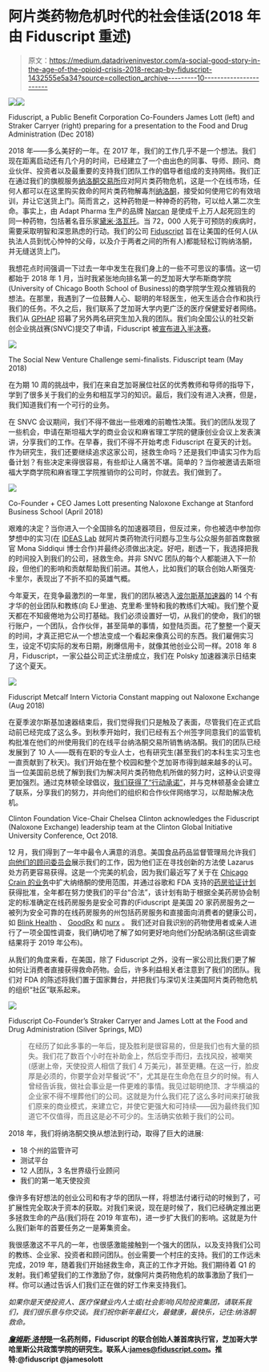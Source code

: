 # 阿片类药物危机时代的社会佳话(2018 年由 Fiduscript 重述)

> 原文：<https://medium.datadriveninvestor.com/a-social-good-story-in-the-age-of-the-opioid-crisis-2018-recap-by-fiduscript-1432555e5a34?source=collection_archive---------10----------------------->

[![](img/baf66ecf85b663bbac44181b722f956c.png)](http://www.track.datadriveninvestor.com/1B9E)![](img/2c2a5ac174839a5465486de51220d68b.png)

Fiduscript, a Public Benefit Corporation Co-Founders James Lott (left) and Straker Carryer (right) preparing for a presentation to the Food and Drug Administration (Dec 2018)

2018 年——多么美好的一年。在 2017 年，我们的工作几乎不是一个想法。我们现在距离启动还有几个月的时间，已经建立了一个由出色的同事、导师、顾问、商业伙伴、投资者以及最重要的支持我们团队工作的倡导者组成的支持网络。我们正在通过我们的旗舰服务[纳洛酮交易所](https://www.naloxoneexchange.com)应对阿片类药物危机，这是一个在线市场，任何人都可以在这里购买救命的阿片类药物解毒剂[纳洛酮](https://www.drugabuse.gov/related-topics/opioid-overdose-reversal-naloxone-narcan-evzio)，接受如何使用它的有效培训，并让它送货上门。简而言之，这种药物是一种神奇的药物，可以给人第二次生命。事实上，由 Adapt Pharma 生产的品牌 [Narcan](http://www.narcan.com) 是使成千上万人起死回生的同一种药物，包括著名音乐家[黛米·洛瓦托](https://people.com/health/demi-lovato-overdose-narcan/)。当 72，000 人死于可预防的疾病时，需要采取明智和深思熟虑的行动。我们的公司 [Fiduscript](http://www.fiduscript.com) 旨在让美国的任何人(从执法人员到忧心忡忡的父母，以及介于两者之间的所有人)都能轻松订购纳洛酮，并无缝送货上门。

我想花点时间强调一下过去一年中发生在我们身上的一些不可思议的事情。这一切都始于 2018 年 1 月，当时我紧张地向排名第一的芝加哥大学布斯商学院(University of Chicago Booth School of Business)的商学院学生观众推销我的想法。在那里，我遇到了一位鼓舞人心、聪明的年轻医生，他天生适合合作和执行我们的任务。不久之后，我们联系了芝加哥大学内更广泛的医疗保健爱好者网络。我们从 [GPHAP](http://www.ssa.uchicago.edu/gphap/) 招募了另外两名研究生加入我的团队。我们向全国公认的社交新创企业挑战赛(SNVC)提交了申请，Fiduscript 被[宣布进入半决赛](https://www.chicagobooth.edu/research/rustandy/blog/2018/phase-ii-snvc-teams-announced)。

![](img/0da35456592c538b0501d06b24bf9dc0.png)

The Social New Venture Challenge semi-finalists. Fiduscript team (May 2018)

在为期 10 周的挑战中，我们在来自芝加哥展位社区的优秀教师和导师的指导下，学到了很多关于我们的业务和相互学习的知识。最后，我们没有进入决赛，但是，我们知道我们有一个可行的业务。

在 SNVC 会议期间，我们不得不做出一些艰难的前瞻性决策。我们的团队发现了一些机会，申请在斯坦福大学的商业会议和麻省理工学院的健康创业会议上发表演讲，分享我们的工作。在早春，我们不得不开始考虑 Fiduscript 在夏天的计划。作为研究生，我们还要继续追求这家公司，拯救生命吗？还是我们申请实习作为后备计划？有些决定来得很容易，有些却让人痛苦不堪。简单的？当你被邀请去斯坦福大学商学院和麻省理工学院推销你的公司时，你就去。我们做到了。

![](img/0337fcc9d18ae843647aae4dcb21fde8.png)

Co-Founder + CEO James Lott presenting Naloxone Exchange at Stanford Business School (April 2018)

艰难的决定？当你进入一个全国排名的加速器项目，但反过来，你也被选中参加你梦想中的实习(在 [IDEAS Lab](https://www.hhs.gov/cto/index.html) 就阿片类药物流行问题与卫生与公众服务部首席数据官 Mona Siddiqui 博士合作)并最终必须做出决定。好吧，剧透一下，我选择把我的时间投入到我们的公司，拯救生命。并非 SNVC 团队的每个人都能进入下一阶段，但他们的影响和贡献帮助我们前进。其他人，比如我们的联合创始人斯强克·卡里尔，表现出了不折不扣的英雄气概。

今年夏天，在竞争最激烈的一年里，我们的团队被选入[波尔斯基加速器](https://polsky.uchicago.edu/2018/06/13/polsky-center-announces-2018-summer-accelerator-cohort/)的 14 个有才华的创业团队和教练(向 EJ·里迪、克里希·里特和我的教练们大喊)。我们整个夏天都在不知疲倦地为公司打基础。我们必须设置好一切，从我们的使命，我们的银行账户，一个团队，合作伙伴，甚至简单的事情，如登陆页面。花了整整一个夏天的时间，才真正把它从一个想法变成一个看起来像真公司的东西。我们雇佣实习生，设定不切实际的发布日期，刷爆信用卡，就像其他创业公司一样。2018 年 8 月，Fiduscript，一家公益公司正式注册成立，我们在 Polsky 加速器演示日结束了这个夏天。

![](img/8548005d50187d4529fb1996fd52b2f5.png)

Fiduscript Metcalf Intern Victoria Constant mapping out Naloxone Exchange (Aug 2018)

在夏季波尔斯基加速器结束后，我们觉得我们只是触及了表面，尽管我们在正式启动前已经完成了这么多。到秋季开始时，我们已经有五个州签字同意我们的监管机构批准在他们的州使用我们的在线平台纳洛酮交易所销售纳洛酮。我们的团队已经发展到了 10 人——既有在职的专业人士，也有研究生(甚至我们的本科生实习生也一直贡献到了秋天)。我们开始在整个校园和整个芝加哥市得到越来越多的认可。当一位美国前总统了解到我们为解决阿片类药物危机所做的努力时，这种认识变得更加强烈。通过克林顿全球倡议，[我们获得了“行动承诺”](https://www.clintonfoundation.org/press-releases/more-700-new-student-commitments-action-announced-11th-annual-clinton-global)，并与克林顿基金会建立了联系，分享我们的努力，并向他们的组织和合作伙伴网络学习，以帮助解决危机。

Clinton Foundation Vice-Chair Chelsea Clinton acknowledges the Fiduscript (Naloxone Exchange) leadership team at the Clinton Global Initiative University Conference, Oct 2018.

12 月，我们得到了一年中最令人满意的消息。美国食品药品监督管理局允许我们[向他们的顾问委员会](https://www.fda.gov/AdvisoryCommittees/Calendar/ucm624254.htm)展示我们的工作，因为他们正在寻找创新的方法使 Lazarus 处方药更容易获得。这是一个完美的机会，因为我们最近写了关于在 [Chicago Crain 的业务](https://www.chicagobusiness.com/opinion/medication-can-save-life-pennsylvania-not-california-or-florida)中扩大纳络酮的使用范围，并通过谷歌和 FDA 支持的[药房验证计划](https://safe.pharmacy/buying-safely/)获得批准，全年都在努力使我们的平台“合法”，该计划有助于根据全美药房协会制定的标准确定在线药房服务是安全可靠的(Fiduscript 是美国 20 家药房服务之一 被列为安全可靠的在线药房服务的州包括药房服务和直接面向消费者的健康公司，如 [Blink Health](http://blinkhealth.com) 、 [GoodRx](http://goodrx.com) 和 [nurx](http://nurx.com) 。 我们还对自我识别的药物使用者或亲人进行了一项全国性调查，我们确切地了解了如何更好地向他们分配纳洛酮(这些调查结果将于 2019 年公布)。

从我们的角度来看，在美国，除了 Fiduscript 之外，没有一家公司比我们更了解如何让消费者直接获得救命药物。会后，许多利益相关者注意到了我们的团队。我们对 FDA 的陈述将我们置于国家舞台，并把我们与深切关注美国阿片类药物危机的组织“社区”联系起来。

![](img/839cca6e764152728759acac56ed4edb.png)

Fiduscript Co-Founder’s Straker Carryer and James Lott at the Food and Drug Administration (Silver Springs, MD)

> 在经历了如此多事的一年后，提及胜利是很容易的，但是我们也有大量的损失。我们花了数百个小时在补助金上，然后空手而归，去找风投，被嘲笑(感谢上帝，天使投资人相信了我们 4 万美元)，甚至更糟。在这一行，脸皮厚是必须的，你要学会对早餐说“不”，尤其是在生命危在旦夕的时候。有人曾经告诉我，做社会事业是一件更难的事情。我见过聪明绝顶、才华横溢的企业家不得不埋葬他们的公司。这就是为什么我们花了这么多时间来打破我们原来的商业模式，来建立它，并使它更强大和可持续——因为最终我们知道它不仅值得，而且这是必不可少的。生活确实依赖于我们的公司。

2018 年，我们将纳洛酮交换从想法到行动，取得了巨大的进展:

*   18 个州的监管许可
*   测试平台
*   12 人团队，3 名世界级行业顾问
*   我们的第一笔天使投资

像许多有好想法的创业公司和有才华的团队一样，将想法付诸行动的时候到了，可扩展性完全取决于资本的获取。对我们来说，现在是时候了，我们已经确定推出更多拯救生命的产品(我们将在 2019 年宣布)，进一步扩大我们的影响。这就是为什么我们新年的首要任务之一是筹集资金。

我很感激这不平凡的一年，也很感激能接触到一个强大的团队，以及支持我们公司的教练、企业家、投资者和顾问团队。创业需要一个村庄的支持。我们的工作远未完成，2019 年，随着我们开始拯救生命，真正的工作才开始。我们期待着 Q1 的发射。我们希望我们的工作激励了你，就像阿片类药物危机的故事激励了我们一样。你可以通过告诉人们我们正在做的好工作来支持我们。

*如果你是天使投资人、医疗保健业内人士或(社会影响)风险投资集团，请联系我们，我们很乐意与你交谈。我们祝你新年最红火，最健康，最快乐，记住:纳洛酮救命。*

[***詹姆斯·洛特***](https://www.linkedin.com/in/jameslottchicago/)**是一名药剂师，Fiduscript 的联合创始人兼首席执行官，芝加哥大学哈里斯公共政策学院的研究生。联系人:james@fiduscript.com。推特:@fiduscript @jamesolott**